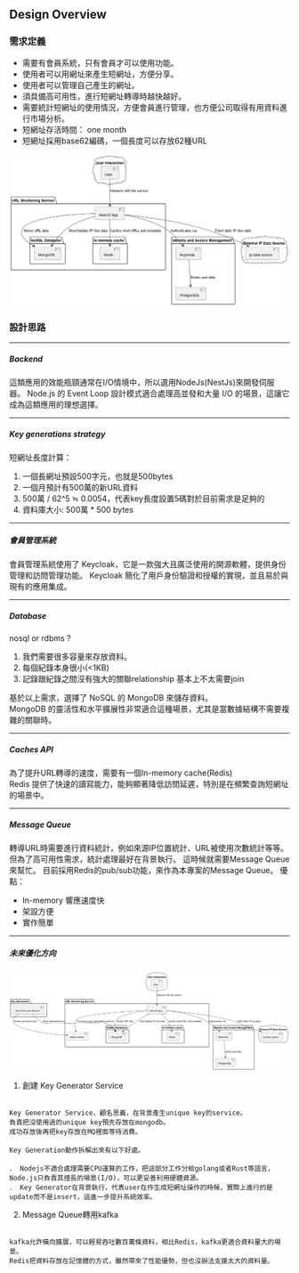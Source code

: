 ## Design Overview

### 需求定義
- 需要有會員系統，只有會員才可以使用功能。
- 使用者可以用網址來產生短網址，方便分享。
- 使用者可以管理自己產生的網址。
- 須具備高可用性，進行短網址轉導時越快越好。
- 需要統計短網址的使用情況，方便會員進行管理，也方便公司取得有用資料進行市場分析。
- 短網址存活時間： one month
- 短網址採用base62編碼，一個長度可以存放62種URL

<img src="../docs/overview.png">

### 設計思路
<hr />

##### Backend
這類應用的效能瓶頸通常在I/O情境中，所以選用NodeJs(NestJs)來開發伺服器。
Node.js 的 Event Loop 設計模式適合處理高並發和大量 I/O 的場景，這讓它成為這類應用的理想選擇。

<hr />

##### Key generations strategy

短網址長度計算：

1. 一個長網址預設500字元，也就是500bytes
2. 一個月預計有500萬的新URL資料
3. 500萬 / 62^5 ≒ 0.0054，代表key長度設置5碼對於目前需求是足夠的
4. 資料庫大小: 500萬 * 500 bytes

<hr />

##### 會員管理系統
會員管理系統使用了 Keycloak，它是一款強大且廣泛使用的開源軟體，提供身份管理和訪問管理功能。
Keycloak 簡化了用戶身份驗證和授權的實現，並且易於與現有的應用集成。

<hr />

##### Database
nosql or rdbms ?

1. 我們需要很多容量來存放資料。
2. 每個紀錄本身很小(<1KB)
3. 記錄跟紀錄之間沒有強大的關聯relationship 基本上不太需要join

基於以上需求，選擇了 NoSQL 的 MongoDB 來儲存資料。  
MongoDB 的靈活性和水平擴展性非常適合這種場景，尤其是當數據結構不需要複雜的關聯時。  

<hr />

##### Caches API
為了提升URL轉導的速度，需要有一個In-memory cache(Redis)    
Redis 提供了快速的讀寫能力，能夠顯著降低訪問延遲，特別是在頻繁查詢短網址的場景中。  

<hr />

##### Message Queue
轉導URL時需要進行資料統計，例如來源IP位置統計、URL被使用次數統計等等。
但為了高可用性需求，統計處理最好在背景執行。
這時候就需要Message Queue來幫忙。
目前採用Redis的pub/sub功能，來作為本專案的Message Queue。
優點：

- In-memory 響應速度快
- 架設方便
- 實作簡單

<hr />

##### 未來優化方向
<img src="../docs/next-step.png" />

1. 創建 Key Generator Service  
```

Key Generator Service，顧名思義，在背景產生unique key的service。
負責把沒使用過的unique key預先存放在mongodb。
成功存放後再把key存放在MQ裡面等待消費。

Key Generation動作拆解出來有以下好處。

． Nodejs不適合處理需要CPU運算的工作，把這部分工作分給golang或者Rust等語言，Node.js只負責其擅長的場景(I/O)，可以更妥善利用硬體資源。
． Key Generator在背景執行，代表user在作生成短網址操作的時候，實際上進行的是update而不是insert，這進一步提升系統效率。

```
2. Message Queue轉用kafka   
```

kafka允許橫向擴展，可以輕易吞吐數百萬條資料，相比Redis，kafka更適合資料量大的場景。
Redis把資料存放在記憶體的方式，雖然帶來了性能優勢，但也沒辦法支援太大的資料量。

```
